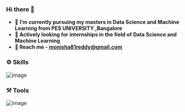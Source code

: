 ### Hi there 👋


- 🔭 <b> I’m currently pursuing my masters in Data Science and Machine Learning from PES UNIVERSITY ,Bangalore
- 🌱 Actively looking for internships in the field of Data Science and Machine Learning
- 💬 Reach me - monisha81reddy@gmail.com</b>



### ⚙️ Skills 
![image](https://user-images.githubusercontent.com/63378154/135092843-e6b517ac-111c-4074-af6a-b7c93a0301b3.png)

### ⚒ Tools
![image](https://user-images.githubusercontent.com/63378154/135095299-fbdcb075-30fc-44e6-8488-d316b1c9e594.png)







